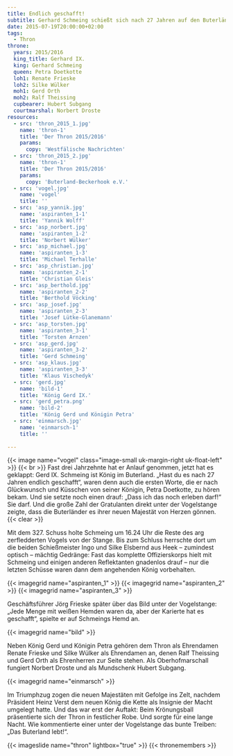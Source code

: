 ```yaml
---
title: Endlich geschafft!
subtitle: Gerhard Schmeing schießt sich nach 27 Jahren auf den Buterländer Thron
date: 2015-07-19T20:00:00+02:00
tags:
  - Thron
throne:
  years: 2015/2016
  king_title: Gerhard IX.
  king: Gerhard Schmeing
  queen: Petra Doetkotte
  loh1: Renate Frieske
  loh2: Silke Wülker
  moh1: Gerd Orth
  moh2: Ralf Theissing
  cupbearer: Hubert Subgang
  courtmarshal: Norbert Droste
resources:
  - src: 'thron_2015_1.jpg'
    name: 'thron-1'
    title: 'Der Thron 2015/2016'
    params:
      copy: 'Westfälische Nachrichten'
  - src: 'thron_2015_2.jpg'
    name: 'thron-1'
    title: 'Der Thron 2015/2016'
    params:
      copy: 'Buterland-Beckerhook e.V.'
  - src: 'vogel.jpg'
    name: 'vogel'
    title: ''
  - src: 'asp_yannik.jpg'
    name: 'aspiranten_1-1'
    title: 'Yannik Wolff'
  - src: 'asp_norbert.jpg'
    name: 'aspiranten_1-2'
    title: 'Norbert Wülker'
  - src: 'asp_michael.jpg'
    name: 'aspiranten_1-3'
    title: 'Michael Terhalle'
  - src: 'asp_christian.jpg'
    name: 'aspiranten_2-1'
    title: 'Christian Gleis'
  - src: 'asp_berthold.jpg'
    name: 'aspiranten_2-2'
    title: 'Berthold Vöcking'
  - src: 'asp_josef.jpg'
    name: 'aspiranten_2-3'
    title: 'Josef Lütke-Glanemann'
  - src: 'asp_torsten.jpg'
    name: 'aspiranten_3-1'
    title: 'Torsten Arnzen'
  - src: 'asp_gerd.jpg'
    name: 'aspiranten_3-2'
    title: 'Gerd Schmeing'
  - src: 'asp_klaus.jpg'
    name: 'aspiranten_3-3'
    title: 'Klaus Vischedyk'
  - src: 'gerd.jpg'
    name: 'bild-1'
    title: 'König Gerd IX.'
  - src: 'gerd_petra.png'
    name: 'bild-2'
    title: 'König Gerd und Königin Petra'
  - src: 'einmarsch.jpg'
    name: 'einmarsch-1'
    title: ''
    
---
```


{{< image name="vogel" class="image-small uk-margin-right uk-float-left" >}}
{{< br >}}
Fast drei Jahrzehnte hat er Anlauf genommen, jetzt hat es geklappt:
Gerd IX. Schmeing ist König im Buterland. „Hast du es nach 27 Jahren endlich
geschafft“, waren denn auch die ersten Worte, die er nach Glückwunsch und
Küsschen von seiner Königin, Petra Doetkotte, zu hören bekam. Und sie
setzte noch einen drauf: „Dass ich das noch erleben darf!“ Sie darf. Und die
große Zahl der Gratulanten direkt unter der Vogelstange zeigte, dass die
Buterländer es ihrer neuen Majestät von Herzen gönnen.
{{< clear >}}

Mit dem 327. Schuss holte Schmeing um 16.24 Uhr die Reste des arg zerfledderten
Vogels von der Stange. Bis zum Schluss herrschte dort um die beiden Schießmeister
Ingo und Silke Elsbernd aus Heek – zumindest optisch – mächtig Gedränge: Fast das
komplette Offizierskorps hielt mit Schmeing und einigen anderen Reflektanten
gnadenlos drauf – nur die letzten Schüsse waren dann dem angehenden König vorbehalten.


{{< imagegrid name="aspiranten_1" >}}
{{< imagegrid name="aspiranten_2" >}}
{{< imagegrid name="aspiranten_3" >}}

Geschäftsführer Jörg Frieske später über das Bild unter der Vogelstange:
„Jede Menge mit weißen Hemden waren da, aber der Karierte hat es geschafft“, spielte
er auf Schmeings Hemd an.


{{< imagegrid name="bild" >}}

Neben König Gerd und Königin Petra gehören dem Thron als Ehrendamen Renate Frieske
und Silke Wülker als Ehrendamen an, denen Ralf Theissing und Gerd Orth als Ehrenherren
zur Seite stehen. Als Oberhofmarschall fungiert Norbert Droste und als Mundschenk
Hubert Subgang.

{{< imagegrid name="einmarsch" >}}

Im Triumphzug zogen die neuen Majestäten mit Gefolge ins Zelt, nachdem Präsident
Heinz Verst dem neuen König die Kette als Insignie der Macht umgelegt hatte.
Und das war erst der Auftakt: Beim Krönungsball präsentierte sich der Thron in
festlicher Robe. Und sorgte für eine lange Nacht. Wie kommentierte einer unter der
Vogelstange das bunte Treiben: „Das Buterland lebt!“.



{{< imageslide name="thron" lightbox="true" >}}
{{< thronemembers >}}
